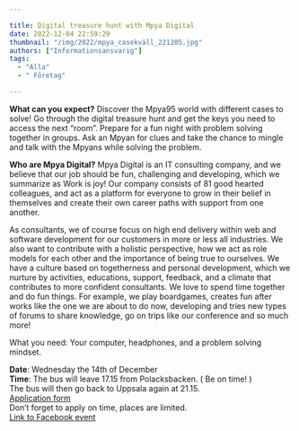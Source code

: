 ```yaml
---

title: Digital treasure hunt with Mpya Digital
date: 2022-12-04 22:59:29
thumbnail: "/img/2022/mpya_casekväll_221205.jpg"
authors: ["Informationsansvarig"]
tags: 
  - "Alla"
  - " Företag"

---
```

**What can you expect?**
Discover the Mpya95 world with different cases to solve! Go through the digital treasure hunt and get the keys you need to access the next “room”.
Prepare for a fun night with problem solving together in groups. Ask an Mpyan for clues and take the chance to mingle and talk with the Mpyans while solving the problem.

**Who are Mpya Digital?**
Mpya Digital is an IT consulting company, and we believe that our job should be fun, challenging and developing, which we summarize as Work is joy! Our company consists of 81 good hearted colleagues, and act as a platform for everyone to grow in their belief in themselves and create their own career paths with support from one another.

As consultants, we of course focus on high end delivery within web and software development for our customers in more or less all industries. We also want to contribute with a holistic perspective, how we act as role models for each other and the importance of being true to ourselves.
We have a culture based on togetherness and personal development, which we nurture by activities, educations, support, feedback, and a climate that contributes to more confident consultants. We love to spend time together and do fun things. For example, we play boardgames, creates fun after works like the one we are about to do now, developing and tries new types of forums to share knowledge, go on trips like our conference and so much more!

What you need: Your computer, headphones, and a problem solving mindset.

**Date**: Wednesday the 14th of December\
**Time**: The bus will leave 17.15 from Polacksbacken. ( Be on time! )\
The bus will then go back to Uppsala again at 21.15.\
[Application form](https://forms.gle/vegvFiRidcs2PhcQ6)\
Don’t forget to apply on time, places are limited.\
[Link to Facebook event](https://fb.me/e/2YxG2hNyI)
